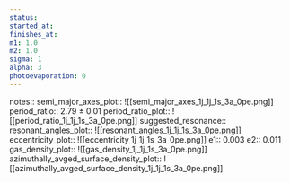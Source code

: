 ```yaml
---
status:
started_at:
finishes_at:
m1: 1.0
m2: 1.0
sigma: 1
alpha: 3
photoevaporation: 0
---
```


notes::
semi_major_axes_plot:: ![[semi_major_axes_1j_1j_1s_3a_0pe.png]]
period_ratio:: 2.79 ± 0.01
period_ratio_plot:: ![[period_ratio_1j_1j_1s_3a_0pe.png]]
suggested_resonance:: 
resonant_angles_plot:: ![[resonant_angles_1j_1j_1s_3a_0pe.png]]
eccentricity_plot:: ![[eccentricity_1j_1j_1s_3a_0pe.png]]
e1:: 0.003
e2:: 0.011
gas_density_plot:: ![[gas_density_1j_1j_1s_3a_0pe.png]]
azimuthally_avged_surface_density_plot:: ![[azimuthally_avged_surface_density_1j_1j_1s_3a_0pe.png]]
